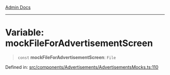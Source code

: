 [Admin Docs](/)

***

# Variable: mockFileForAdvertisementScreen

> `const` **mockFileForAdvertisementScreen**: `File`

Defined in: [src/components/Advertisements/AdvertisementsMocks.ts:110](https://github.com/PalisadoesFoundation/talawa-admin/blob/main/src/components/Advertisements/AdvertisementsMocks.ts#L110)

